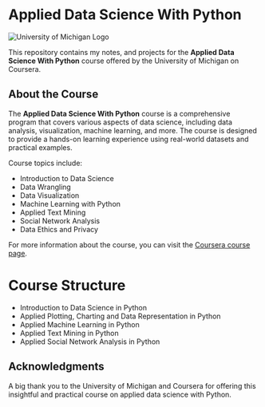 # Applied Data Science With Python

![University of Michigan Logo](https://www.google.com/url?sa=i&url=https%3A%2F%2Fwww.youtube.com%2Fchannel%2FUC9JPJoeQo9ohpzZUzEsU6Og&psig=AOvVaw0SUY-49C_lNBXrRG8DCmq_&ust=1693130669461000&source=images&cd=vfe&opi=89978449&ved=0CBAQjRxqFwoTCIj137KJ-oADFQAAAAAdAAAAABAE)

This repository contains my notes, and projects for the **Applied Data Science With Python** course offered by the University of Michigan on Coursera.

## About the Course

The **Applied Data Science With Python** course is a comprehensive program that covers various aspects of data science, including data analysis, visualization, machine learning, and more. The course is designed to provide a hands-on learning experience using real-world datasets and practical examples.

Course topics include:
- Introduction to Data Science
- Data Wrangling
- Data Visualization
- Machine Learning with Python
- Applied Text Mining
- Social Network Analysis
- Data Ethics and Privacy

For more information about the course, you can visit the [Coursera course page](https://www.coursera.org/specializations/data-science-python).


# Course Structure 
- Introduction to Data Science in Python 
- Applied Plotting, Charting and Data Representation in Python 
- Applied Machine Learning in Python 
- Applied Text Mining in Python 
- Applied Social Network Analysis in Python 


## Acknowledgments

A big thank you to the University of Michigan and Coursera for offering this insightful and practical course on applied data science with Python.
